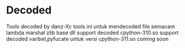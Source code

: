 # Decoded
Tools decoded by danz-Xc tools ini untuk mendecoded file semacam lambda marshal zlib base dll support decoded cpython-310.so support decoded varibel,pyfucate untuk versi cpython-311.so coming soon
